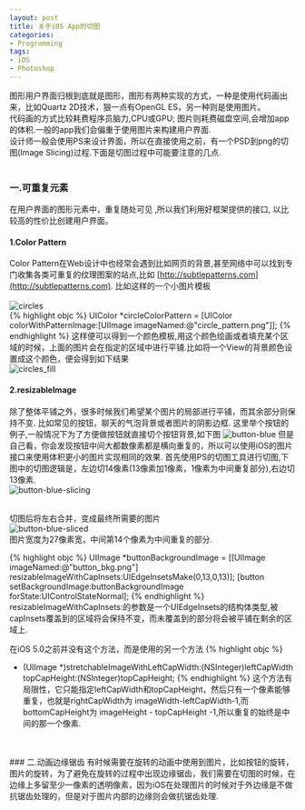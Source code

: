 ```yaml
---
layout: post
title: 关于iOS App的切图
categories:
- Programming
tags:
- iOS
- Photoshop
---
```


图形用户界面归根到底就是图形，图形有两种实现的方式，一种是使用代码画出来，比如Quartz 2D技术，狠一点有OpenGL ES，另一种则是使用图片。   
代码画的方式比较耗费程序员脑力,CPU或GPU; 图片则耗费磁盘空间,会增加app的体积.一般的app我们会偏重于使用图片来构建用户界面.   
设计师一般会使用PS来设计界面，所以在直接使用之前，有一个PSD到png的切图(Image Slicing)过程.下面是切图过程中可能要注意的几点.   
 <br>
### 一.可重复元素
在用户界面的图形元素中，重复随处可见 ,所以我们利用好框架提供的接口, 以比较高的性价比创建用户界面。
#### 1.Color Pattern
Color Pattern在Web设计中也经常会遇到比如网页的背景,甚至网络中可以找到专门收集各类可重复的纹理图案的站点,比如 [http://subtlepatterns.com](http://subtlepatterns.com).
比如这样的一个小图片模板   
<br>
![circles](http://farm8.staticflickr.com/7238/7160467573_a21e1c947b_t.jpg)
<br>
{% highlight objc %}
UIColor *circleColorPattern = [UIColor colorWithPatternImage:[UIImage imageNamed:@"circle_pattern.png"]];
{% endhighlight %}
这样便可以得到一个颜色模板,用这个颜色绘画或者填充某个区域的时候，上面的图片会在指定的区域中进行平铺.比如将一个View的背景颜色设置成这个颜色，便会得到如下结果
<br>
![circles_fill](http://farm8.staticflickr.com/7085/7160467655_e2806877c7.jpg)
<br>
#### 2.resizableImage
除了整体平铺之外，很多时候我们希望某个图片的局部进行平铺，而其余部分则保持不变.
比如常见的按钮，聊天的气泡背景或者图片的阴影边框.
这里举个按钮的例子,一般情况下为了方便做按钮就直接切个按钮背景,如下图
![button-blue](http://farm8.staticflickr.com/7219/7345749786_18422b630d_m.jpg)
但是自己看，你会发现按钮中间大都数像素都是横向重复的，所以可以使用iOS的图片接口来使用体积更小的图片实现相同的效果.
首先使用PS的切图工具进行切图,下图中的切图逻辑是，左边切14像素(13像素加1像素，1像素为中间重复部分),右边切13像素.
<br>
![button-blue-slicing](http://farm8.staticflickr.com/7071/7160590813_382d13dcec_z.jpg)
<br>
<br>

切图后将左右合并，变成最终所需要的图片
<br>
![button-blue-sliced](http://farm8.staticflickr.com/7227/7160590679_c3ffb29b6e_z.jpg)
<br>
图片宽度为27像素宽，中间第14个像素为中间重复的部分.

{% highlight objc %}
UIImage *buttonBackgroundImage = [[UIImage imageNamed:@"button_bkg.png"] resizableImageWithCapInsets:UIEdgeInsetsMake(0,13,0,13)];
[button setBackgroundImage:buttonBackgroundImage forState:UIControlStateNormal];
{% endhighlight %}
resizableImageWithCapInsets:的参数是一个UIEdgeInsets的结构体类型,被capInsets覆盖到的区域将会保持不变，而未覆盖到的部分将会被平铺在剩余的区域上.   

 在iOS 5.0之前并没有这个方法，而是使用的另一个方法
 {% highlight objc %}
 - (UIImage *)stretchableImageWithLeftCapWidth:(NSInteger)leftCapWidth topCapHeight:(NSInteger)topCapHeight;
{% endhighlight %}
这个方法有局限性，它只能指定leftCapWidth和topCapHeight，然后只有一个像素能够重复，也就是rightCapWidth为 imageWidth-leftCapWidth-1,而bottomCapHeight为 imageHeight - topCapHeight -1,所以重复的始终是中间的那一个像素.

<br>
<br>
### 二.动画边缘锯齿
有时候需要在旋转的动画中使用到图片，比如按钮的旋转，图片的旋转，为了避免在旋转的过程中出现边缘锯齿，我们需要在切图的时候，在边缘上多留至少一像素的透明像素，因为iOS在处理图片的时候对于外边缘是不做抗锯齿处理的，但是对于图片内部的边缘则会做抗锯齿处理.
